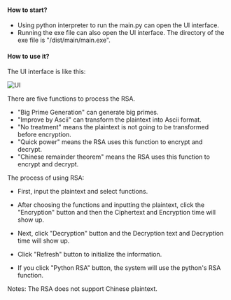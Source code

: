 #### How to start?

- Using python interpreter to run the main.py can open the UI interface.
- Running the exe file can also open the UI interface. The directory of the exe file is "/dist/main/main.exe".



#### How to use it?

The UI interface is like this:

![UI](/figure/UI.png)

There are five functions to process the RSA. 

- "Big Prime Generation" can generate big primes.
- "Improve by Ascii" can transform the plaintext into Ascii format.
- "No treatment" means the plaintext is not going to be transformed before encryption.
- "Quick power" means the RSA uses this function to encrypt and decrypt.
- "Chinese remainder theorem" means the RSA uses this function to encrypt and decrypt.



The process of using RSA:

- First, input the plaintext and select functions.

- After choosing the functions and inputting the plaintext, click the "Encryption" button and then the Ciphertext and Encryption time will show up.
- Next, click "Decryption" button and the Decryption text and Decryption time will show up.
- Click "Refresh" button to initialize the information.
- If you click "Python RSA" button, the system will use the python's RSA function.

Notes: The RSA does not support Chinese plaintext.

